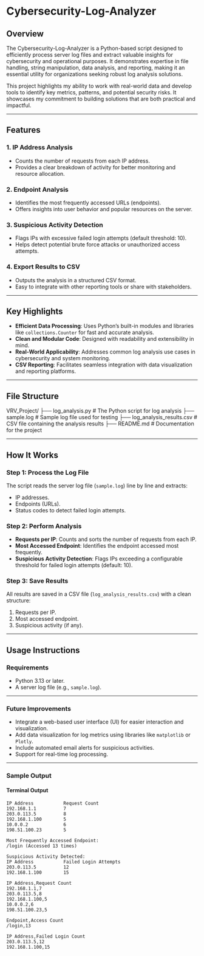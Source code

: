 # Cybersecurity-Log-Analyzer
## Overview
The Cybersecurity-Log-Analyzer is a Python-based script designed to efficiently process server log files and extract valuable insights for cybersecurity and operational purposes. It demonstrates expertise in file handling, string manipulation, data analysis, and reporting, making it an essential utility for organizations seeking robust log analysis solutions.

This project highlights my ability to work with real-world data and develop tools to identify key metrics, patterns, and potential security risks. It showcases my commitment to building solutions that are both practical and impactful.

---

## Features
### 1. **IP Address Analysis**
   - Counts the number of requests from each IP address.
   - Provides a clear breakdown of activity for better monitoring and resource allocation.

### 2. **Endpoint Analysis**
   - Identifies the most frequently accessed URLs (endpoints).
   - Offers insights into user behavior and popular resources on the server.

### 3. **Suspicious Activity Detection**
   - Flags IPs with excessive failed login attempts (default threshold: 10).
   - Helps detect potential brute force attacks or unauthorized access attempts.

### 4. **Export Results to CSV**
   - Outputs the analysis in a structured CSV format.
   - Easy to integrate with other reporting tools or share with stakeholders.

---

## Key Highlights
- **Efficient Data Processing**: Uses Python’s built-in modules and libraries like `collections.Counter` for fast and accurate analysis.
- **Clean and Modular Code**: Designed with readability and extensibility in mind.
- **Real-World Applicability**: Addresses common log analysis use cases in cybersecurity and system monitoring.
- **CSV Reporting**: Facilitates seamless integration with data visualization and reporting platforms.

---

## File Structure
VRV_Project/ ├── log_analysis.py # The Python script for log analysis ├── sample.log # Sample log file used for testing ├── log_analysis_results.csv # CSV file containing the analysis results ├── README.md # Documentation for the project

---

## How It Works
### **Step 1: Process the Log File**
The script reads the server log file (`sample.log`) line by line and extracts:
- IP addresses.
- Endpoints (URLs).
- Status codes to detect failed login attempts.

### **Step 2: Perform Analysis**
- **Requests per IP**: Counts and sorts the number of requests from each IP.
- **Most Accessed Endpoint**: Identifies the endpoint accessed most frequently.
- **Suspicious Activity Detection**: Flags IPs exceeding a configurable threshold for failed login attempts (default: 10).

### **Step 3: Save Results**
All results are saved in a CSV file (`log_analysis_results.csv`) with a clean structure:
1. Requests per IP.
2. Most accessed endpoint.
3. Suspicious activity (if any).

---

## Usage Instructions
### **Requirements**
- Python 3.13 or later.
- A server log file (e.g., `sample.log`).
 ---
### Future Improvements
- Integrate a web-based user interface (UI) for easier interaction and visualization.
- Add data visualization for log metrics using libraries like `matplotlib` or `Plotly`.
- Include automated email alerts for suspicious activities.
- Support for real-time log processing.
---
 
### **Sample Output**

#### **Terminal Output**
```plaintext
IP Address           Request Count
192.168.1.1          7
203.0.113.5          8
192.168.1.100        5
10.0.0.2             6
198.51.100.23        5

Most Frequently Accessed Endpoint:
/login (Accessed 13 times)

Suspicious Activity Detected:
IP Address           Failed Login Attempts
203.0.113.5          12
192.168.1.100        15

IP Address,Request Count
192.168.1.1,7
203.0.113.5,8
192.168.1.100,5
10.0.0.2,6
198.51.100.23,5

Endpoint,Access Count
/login,13

IP Address,Failed Login Count
203.0.113.5,12
192.168.1.100,15



